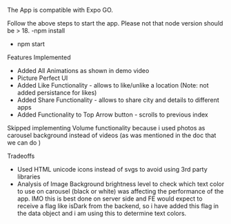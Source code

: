 The App is compatible with Expo GO. 

Follow the above steps to start the app. Please not that node version should be > 18.
  -npm install
  - npm start

Features Implemented
 - Added All Animations as shown in demo video
 - Picture Perfect UI
 - Added Like Functionality  - allows to like/unlike a location (Note: not added persistance for likes)
 - Added Share Functionality  - allows to share city and details to different apps
 - Added Functionality to Top Arrow button - scrolls to previous index

Skipped implementing Volume functionality because i used photos as carousel background instead of videos (as was mentioned in the doc that we can do )

Tradeoffs

 - Used HTML unicode icons instead of svgs to avoid using 3rd party libraries
 - Analysis of Image Background brightness level to check which text color to use on carousel (black or white) was affecting the performance of the app. IMO this is best done on server side and FE would expect to
receive a flag like isDark from the backend, so i have added this flag in the data object and i am using this to determine text colors.
